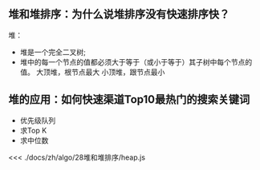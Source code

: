 ## 堆和堆排序：为什么说堆排序没有快速排序快？

堆：
* 堆是一个完全二叉树;
* 堆中的每一个节点的值都必须大于等于（或小于等于）其子树中每个节点的值。
大顶堆，根节点最大
小顶堆，跟节点最小


## 堆的应用：如何快速渠道Top10最热门的搜索关键词

* 优先级队列
* 求Top K
* 求中位数

<<< ./docs/zh/algo/28堆和堆排序/heap.js
